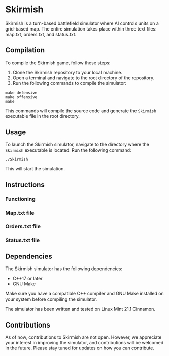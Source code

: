 # Skirmish

Skirmish is a turn-based battlefield simulator where AI controls units on a grid-based map. The entire simulation takes place within three text files: map.txt, orders.txt, and status.txt.

## Compilation

To compile the Skirmish game, follow these steps:

1. Clone the Skirmish repository to your local machine.
2. Open a terminal and navigate to the root directory of the repository.
3. Run the following commands to compile the simulator:
```
make defensive
make offensive
make
```
This commands will compile the source code and generate the `Skirmish` executable file in the root directory.

## Usage

To launch the Skirmish simulator, navigate to the directory where the `Skirmish` executable is located. Run the following command:
```
./Skirmish
```
This will start the simulation.

## Instructions

### Functioning

### Map.txt file

### Orders.txt file

### Status.txt file

## Dependencies

The Skirmish simulator has the following dependencies:

- C++17 or later
- GNU Make

Make sure you have a compatible C++ compiler and GNU Make installed on your system before compiling the simulator.

The simulator has been written and tested on Linux Mint 21.1 Cinnamon.

## Contributions

As of now, contributions to Skirmish are not open. However, we appreciate your interest in improving the simulator, and contributions will be welcomed in the future. Please stay tuned for updates on how you can contribute.
